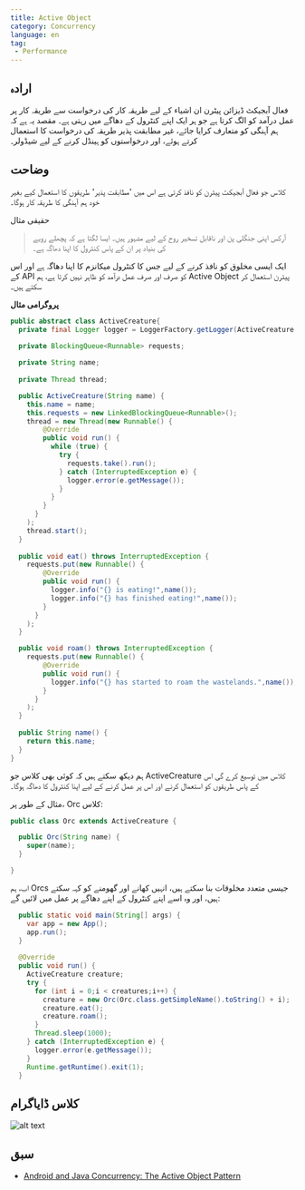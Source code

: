 ```yaml
---
title: Active Object
category: Concurrency
language: en
tag:
 - Performance
---
```


## ارادہ

فعال آبجیکٹ ڈیزائن پیٹرن ان اشیاء کے لیے طریقہ کار کی درخواست سے طریقہ کار پر عمل درآمد کو الگ کرتا ہے جو ہر ایک اپنے کنٹرول کے دھاگے میں رہتی ہے۔
مقصد یہ ہے کہ ہم آہنگی کو متعارف کرایا جائے، غیر مطابقت پذیر طریقہ کی درخواست کا استعمال کرتے ہوئے، اور درخواستوں کو ہینڈل کرنے کے لیے شیڈولر۔

## وضاحت

کلاس جو فعال آبجیکٹ پیٹرن کو نافذ کرتی ہے اس میں 'مطابقت پذیر' طریقوں کا استعمال کیے بغیر خود ہم آہنگی کا طریقہ کار ہوگا۔

حقیقی مثال

> آرکس اپنی جنگلی پن اور ناقابل تسخیر روح کے لیے مشہور ہیں۔ ایسا لگتا ہے کہ پچھلے رویے کی بنیاد پر ان کے پاس کنٹرول کا اپنا دھاگہ ہے۔

ایک ایسی مخلوق کو نافذ کرنے کے لیے جس کا کنٹرول میکانزم کا اپنا دھاگہ ہے اور اس کے API کو صرف اور صرف عمل درآمد کو ظاہر نہیں کرتا ہے، ہم Active Object پیٹرن استعمال کر سکتے ہیں۔

**پروگرامی مثال**

```java
public abstract class ActiveCreature{
  private final Logger logger = LoggerFactory.getLogger(ActiveCreature.class.getName());

  private BlockingQueue<Runnable> requests;
  
  private String name;
  
  private Thread thread;

  public ActiveCreature(String name) {
    this.name = name;
    this.requests = new LinkedBlockingQueue<Runnable>();
    thread = new Thread(new Runnable() {
        @Override
        public void run() {
          while (true) {
            try {
              requests.take().run();
            } catch (InterruptedException e) { 
              logger.error(e.getMessage());
            }
          }
        }
      }
    );
    thread.start();
  }
  
  public void eat() throws InterruptedException {
    requests.put(new Runnable() {
        @Override
        public void run() { 
          logger.info("{} is eating!",name());
          logger.info("{} has finished eating!",name());
        }
      }
    );
  }

  public void roam() throws InterruptedException {
    requests.put(new Runnable() {
        @Override
        public void run() { 
          logger.info("{} has started to roam the wastelands.",name());
        }
      }
    );
  }
  
  public String name() {
    return this.name;
  }
}
```

ہم دیکھ سکتے ہیں کہ کوئی بھی کلاس جو ActiveCreature کلاس میں توسیع کرے گی اس کے پاس طریقوں کو استعمال کرنے اور اس پر عمل کرنے کے لیے اپنا کنٹرول کا دھاگہ ہوگا۔

مثال کے طور پر، Orc کلاس:

```java
public class Orc extends ActiveCreature {

  public Orc(String name) {
    super(name);
  }

}
```

اب، ہم Orcs جیسی متعدد مخلوقات بنا سکتے ہیں، انہیں کھانے اور گھومنے کو کہہ سکتے ہیں، اور وہ اسے اپنے کنٹرول کے اپنے دھاگے پر عمل میں لائیں گے:

```java
  public static void main(String[] args) {  
    var app = new App();
    app.run();
  }
  
  @Override
  public void run() {
    ActiveCreature creature;
    try {
      for (int i = 0;i < creatures;i++) {
        creature = new Orc(Orc.class.getSimpleName().toString() + i);
        creature.eat();
        creature.roam();
      }
      Thread.sleep(1000);
    } catch (InterruptedException e) {
      logger.error(e.getMessage());
    }
    Runtime.getRuntime().exit(1);
  }
```

## کلاس ڈایاگرام

![alt text](./etc/active-object.urm.png "Active Object class diagram")

## سبق

* [Android and Java Concurrency: The Active Object Pattern](https://www.youtube.com/watch?v=Cd8t2u5Qmvc)